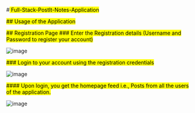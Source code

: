 

 #<mark> Full-Stack-PostIt-Notes-Application </mark>


 <mark>## Usage of the Application  </mark>

 <mark>## Registration Page </mark>
 <mark>### Enter the Registration details (Username and Password to register your account)  </mark>

![image](https://github.com/sushanthnandeti/Full-Stack-Notes/assets/62721296/55693499-eaae-4bad-86de-c29c5a7a3e1a)

 <mark>### Login to your account using the registration credentials </mark>

![image](https://github.com/sushanthnandeti/Full-Stack-Notes/assets/62721296/8b4c3aeb-ced2-48ee-8570-36fd3e9fce62)

 <mark>#### Upon login, you get the homepage feed i.e., Posts from all the users of the application.  <mark>

![image](https://github.com/sushanthnandeti/Full-Stack-Notes/assets/62721296/9987fd4d-d405-4eb9-a115-4420c8568e42)

